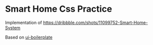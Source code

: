 # Smart Home Css Practice

Implementation of https://dribbble.com/shots/11099752-Smart-Home-System

Based on [ui-boilerplate](http://github.com/sibelius/ui-boilerplate)